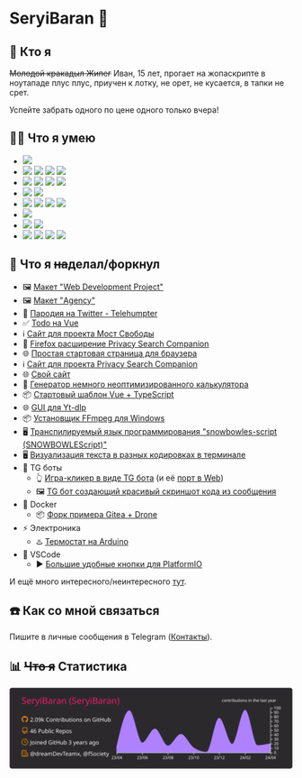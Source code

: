 # SeryiBaran 🐏

## 🤔 Кто я

~~Молодой кракадыл Жипег~~ Иван, 15 лет, прогает на жопаскрипте в ноутападе плус плус, приучен к лотку, не орет, не кусается, в тапки не срет.

Успейте забрать одного по цене одного только вчера!

## 🤹‍♂️ Что я умею

- ![](https://img.shields.io/badge/-HTML-222?style=for-the-badge&logo=html5)
- ![](https://img.shields.io/badge/-CSS-222?style=for-the-badge&logo=css3) ![](https://img.shields.io/badge/-Sass\/PostCSS-222?style=for-the-badge&logo=sass) ![](https://img.shields.io/badge/-Tailwind-222?style=for-the-badge&logo=TailwindCSS) ![](https://img.shields.io/badge/-UnoCSS-222?style=for-the-badge&logo=UnoCSS)
- ![](https://img.shields.io/badge/-JavaScript-222?style=for-the-badge&logo=JavaScript) ![](https://img.shields.io/badge/-TypeScript-222?style=for-the-badge&logo=TypeScript) ![](https://img.shields.io/badge/-Vue.js-222?style=for-the-badge&logo=Vue.js) ![](https://img.shields.io/badge/-Pinia-222?style=for-the-badge&logo=Vue.js)
- ![](https://img.shields.io/badge/-ESLint-222?style=for-the-badge&logo=ESLint) ![](https://img.shields.io/badge/-Prettier-222?style=for-the-badge&logo=Prettier)
- ![](https://img.shields.io/badge/-Vite.js-222?style=for-the-badge&logo=Vite) ![](https://img.shields.io/badge/-Rollup-222?style=for-the-badge&logo=rollupdotjs) ![](https://img.shields.io/badge/-Vitest-222?style=for-the-badge&logo=Vitest) ![](https://img.shields.io/badge/-Jest-222?style=for-the-badge&logo=Jest)
- ![](https://img.shields.io/badge/-Astro-222?style=for-the-badge&logo=Astro)
- ![](https://img.shields.io/badge/-Расширения_\(Manifest_2\/3\)-222?style=for-the-badge&logo=TypeScript) ![](https://img.shields.io/badge/-Telegram_боты_\(GrammY.js\)-222?style=for-the-badge&logo=TypeScript)
- ![](https://img.shields.io/badge/-Git-222?style=for-the-badge&logo=Git) ![](https://img.shields.io/badge/-powershell-222?style=for-the-badge&logo=powershell) ![](https://img.shields.io/badge/-Terminal-222?style=for-the-badge&logo=windowsterminal) ![](https://img.shields.io/badge/-BASH-222?style=for-the-badge&logo=gnubash)

## 💼 Что я ~~на~~делал/форкнул

- 🖼 [Макет "Web Development Project"](https://github.com/SeryiBaran/maket-web-dev-project)
- 🖼 [Макет "Agency"](https://github.com/SeryiBaran/maket-agency)
- 🐹 [Пародия на Twitter - Telehumpter](https://github.com/SeryiBaran/telehumpter)
- ✅ [Todo на Vue](https://github.com/SeryiBaran/todo-vue)
- ℹ️ [Сайт для проекта Мост Свободы](https://github.com/f5ociety/Bridge-of-Liberty)
- 🧩 [Firefox расширение Privacy Search Companion](https://github.com/SeryiBaran/Privacy-Search-Companion)
- 🌐 [Простая стартовая страница для браузера](https://github.com/SeryiBaran/SBStartpage)
- ℹ️ [Сайт для проекта Privacy Search Companion](https://github.com/SeryiBaran/PSC-site)
- 🌐 [Свой сайт](https://github.com/SeryiBaran/seryibaran.github.io)
- 🥴 [Генератор немного неоптимизированного калькулятора](https://github.com/SeryiBaran/generated-calc)
- 📦 [Стартовый шаблон Vue + TypeScript](https://github.com/SeryiBaran/tailvue-starter)
- 🌐 [GUI для Yt-dlp](https://github.com/SeryiBaran/yt-dlp-python-gui)
- 📦 [Установщик FFmpeg для Windows](https://github.com/SeryiBaran/ffmpeg_installer)
- 🖥️ [Транспилируемый язык программирования "snowbowles-script (SNOWBOWLEScript)"](https://github.com/SeryiBaran/snowbowles-script)
- 🖥️ [Визуализация текста в разных кодировках в терминале](https://github.com/SeryiBaran/encoding-visualization)
- 🤖 TG боты
  - 👆 [Игра-кликер в виде TG бота](https://github.com/SeryiBaran/telegram-clicker) (и её [порт в Web](https://stackblitz.com/edit/vitejs-vite-ywdam5))
  - 🖼 [TG бот создающий красивый скриншот кода из сообщения](https://github.com/SeryiBaran/code-colorizer-bot)
- 🐳 Docker
  - 📦 [Форк примера Gitea + Drone](https://github.com/SeryiBaran/drone-gitea-on-docker)
- ⚡ Электроника
  - ♨️ [Термостат на Arduino](https://github.com/SeryiBaran/ardustat)
- 📝 VSCode
  - ▶️ [Большие удобные кнопки для PlatformIO](https://github.com/SeryiBaran/platformio-big-buttons)

И ещё много интересного/неинтересного [тут](https://github.com/SeryiBaran?tab=repositories).

## ☎️ Как со мной связаться

Пишите в личные сообщения в Telegram ([Контакты](https://seryibaran.github.io/contacts)).

## 📊 ~~Что я~~ Статистика

![Статистика profile-summary-cards](https://raw.githubusercontent.com/SeryiBaran/seryibaran/master/profile-summary-card-output/monokai/0-profile-details.svg)
